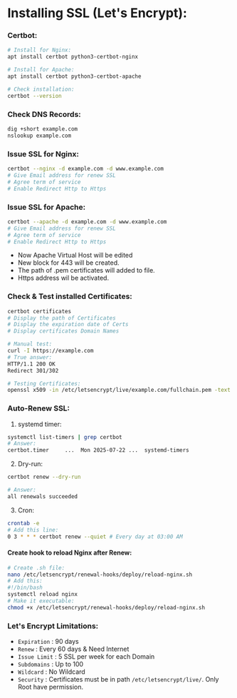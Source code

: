 # Installing SSL (Let's Encrypt):

### Certbot:
```bash
# Install for Nginx:
apt install certbot python3-certbot-nginx

# Install for Apache:
apt install certbot python3-certbot-apache

# Check installation:
certbot --version
```

### Check DNS Records:
```bash
dig +short example.com
nslookup example.com
```

### Issue SSL for Nginx:
```bash
certbot --nginx -d example.com -d www.example.com
# Give Email address for renew SSL
# Agree term of service
# Enable Redirect Http to Https
```

### Issue SSL for Apache:
```bash
certbot --apache -d example.com -d www.example.com
# Give Email address for renew SSL
# Agree term of service
# Enable Redirect Http to Https
```
* Now Apache Virtual Host will be edited
* New block for 443 will be created.
* The path of .pem certificates will added to file.
* Https address wil be activated.

### Check & Test installed Certificates:
```bash
certbot certificates
# Display the path of Certificates
# Display the expiration date of Certs
# Display certificates Domain Names
```
```bash
# Manual test:
curl -I https://example.com
# True answer:
HTTP/1.1 200 OK
Redirect 301/302
```
```bash
# Testing Certificates:
openssl x509 -in /etc/letsencrypt/live/example.com/fullchain.pem -text -noout
```

### Auto-Renew SSL:

1. systemd timer:
```bash
systemctl list-timers | grep certbot
# Answer:
certbot.timer     ...  Mon 2025-07-22 ...  systemd-timers
```

2. Dry-run:
```bash
certbot renew --dry-run

# Answer:
all renewals succeeded
```

3. Cron:
```bash
crontab -e
# Add this line:
0 3 * * * certbot renew --quiet # Every day at 03:00 AM
```

#### Create hook to reload Nginx after Renew:
```bash
# Create .sh file:
nano /etc/letsencrypt/renewal-hooks/deploy/reload-nginx.sh
# Add this:
#!/bin/bash
systemctl reload nginx
# Make it executable:
chmod +x /etc/letsencrypt/renewal-hooks/deploy/reload-nginx.sh
```

### Let's Encrypt Limitations:

* `Expiration` : 90 days
* `Renew` : Every 60 days & Need Internet
* `Issue Limit` : 5 SSL per week for each Domain
* `Subdomains` : Up to 100
* `Wildcard` : No Wildcard
* `Security` : Certificates must be in path `/etc/letsencrypt/live/`. Only Root have permission.


 






